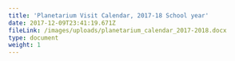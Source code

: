 ```yaml
---
title: 'Planetarium Visit Calendar, 2017-18 School year'
date: 2017-12-09T23:41:19.671Z
fileLink: /images/uploads/planetarium_calendar_2017-2018.docx
type: document
weight: 1
---
```


